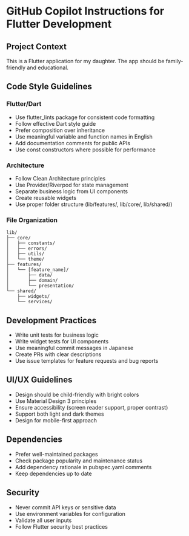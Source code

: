 # GitHub Copilot Instructions for Flutter Development

## Project Context
This is a Flutter application for my daughter. The app should be family-friendly and educational.

## Code Style Guidelines

### Flutter/Dart
- Use flutter_lints package for consistent code formatting
- Follow effective Dart style guide
- Prefer composition over inheritance
- Use meaningful variable and function names in English
- Add documentation comments for public APIs
- Use const constructors where possible for performance

### Architecture
- Follow Clean Architecture principles
- Use Provider/Riverpod for state management
- Separate business logic from UI components
- Create reusable widgets
- Use proper folder structure (lib/features/, lib/core/, lib/shared/)

### File Organization
```
lib/
├── core/
│   ├── constants/
│   ├── errors/
│   ├── utils/
│   └── theme/
├── features/
│   └── [feature_name]/
│       ├── data/
│       ├── domain/
│       └── presentation/
└── shared/
    ├── widgets/
    └── services/
```

## Development Practices
- Write unit tests for business logic
- Write widget tests for UI components
- Use meaningful commit messages in Japanese
- Create PRs with clear descriptions
- Use issue templates for feature requests and bug reports

## UI/UX Guidelines
- Design should be child-friendly with bright colors
- Use Material Design 3 principles
- Ensure accessibility (screen reader support, proper contrast)
- Support both light and dark themes
- Design for mobile-first approach

## Dependencies
- Prefer well-maintained packages
- Check package popularity and maintenance status
- Add dependency rationale in pubspec.yaml comments
- Keep dependencies up to date

## Security
- Never commit API keys or sensitive data
- Use environment variables for configuration
- Validate all user inputs
- Follow Flutter security best practices